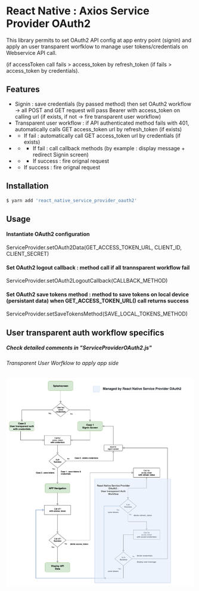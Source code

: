 # React Native : Axios Service Provider OAuth2 

This library permits to set OAuth2 API config at app entry point (signin) and apply an user transparent worfklow to manage user tokens/credentials on Webservice API call.


(if accessToken call fails > access_token by refresh_token (if fails > access_token by credentials).

## Features
* Signin : save credentials (by passed method) then set OAuth2 workflow -> all POST and GET request will pass Bearer with access_token on calling url (if exists, if not -> fire transparent user workflow)
* Transparent user workflow : if API authenticated method fails with 401, automatically calls GET access_token url by refresh_token (if exists)
* * If fail : automatically call GET access_token url by credentials (if exists)
* * * If fail : call callback methods (by example : display message + redirect Signin screen)
* * * If success : fire orignal request 
* * If success : fire orignal request 

## Installation
```sh
$ yarn add 'react_native_service_provider_oauth2'
```

## Usage
#### Instantiate OAuth2 configuration
ServiceProvider.setOAuth2Data(GET_ACCESS_TOKEN_URL, CLIENT_ID, CLIENT_SECRET)

#### Set OAuth2 logout callback : method call if all trannsparent workflow fail
ServiceProvider.setOAuth2LogoutCallback(CALLBACK_METHOD)

#### Set OAuth2 save tokens method : method to save tokens on local device (persistant data) when GET_ACCESS_TOKEN_URL() call returns success
ServiceProvider.setSaveTokensMethod(SAVE_LOCAL_TOKENS_METHOD)

## User transparent auth workflow specifics
##### Check detailed comments in "ServiceProviderOAuth2.js"
###### Transparent User Worfklow to apply app side
![N|Solid](https://github.com/razzium/react_native_service_provider_oauth2/blob/master/react_native_service_provider_oauth2.png?raw=true)
